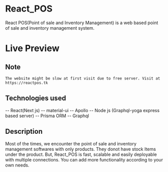 # React_POS
 React POS(Point of sale and Inventory Management) is a web based point of sale and inventory management system.

# Live Preview
## Note 
    The website might be slow at first visit due to free server. Visit at https://reactpos.tk

 ## Technologies used
 -- React(Next js)
 -- material-ui
 -- Apollo
 -- Node js (Graphql-yoga express based server)
 -- Prisma ORM
 -- Graphql

 ## Description
 Most of the times, we encounter the point of sale and inventory management softwares with only products. They donot have stock Items under the product. But, React_POS is fast, scalable and easily deployable with multiple connections. You can add more functionality according to your own needs.